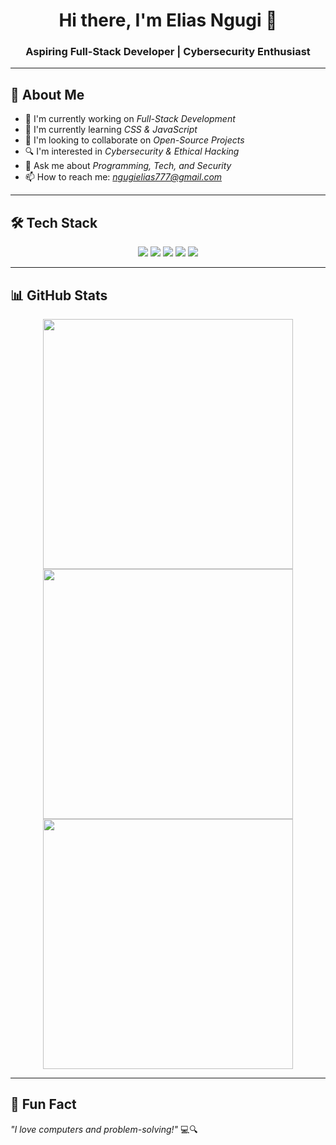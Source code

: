 <h1 align="center">Hi there, I'm Elias Ngugi 👋</h1>
<h3 align="center">Aspiring Full-Stack Developer | Cybersecurity Enthusiast</h3>

---

## 🚀 About Me  
- 🔭 I'm currently working on *Full-Stack Development*  
- 🌱 I'm currently learning *CSS & JavaScript*  
- 🤝 I'm looking to collaborate on *Open-Source Projects*  
- 🔍 I'm interested in *Cybersecurity & Ethical Hacking*  
- 💬 Ask me about *Programming, Tech, and Security*  
- 📫 How to reach me: *[ngugielias777@gmail.com](mailto:ngugielias777@gmail.com)*  

---

## 🛠 Tech Stack  

<p align="center">
  <a href="https://developer.mozilla.org/en-US/docs/Web/HTML" target="_blank"><img src="https://img.shields.io/badge/HTML5-E34F26?style=for-the-badge&logo=html5&logoColor=white"></a>
  <a href="https://developer.mozilla.org/en-US/docs/Web/CSS" target="_blank"><img src="https://img.shields.io/badge/CSS3-1572B6?style=for-the-badge&logo=css3&logoColor=white"></a>
  <a href="https://developer.mozilla.org/en-US/docs/Web/JavaScript" target="_blank"><img src="https://img.shields.io/badge/JavaScript-F7DF1E?style=for-the-badge&logo=javascript&logoColor=black"></a>
  <a href="https://git-scm.com/" target="_blank"><img src="https://img.shields.io/badge/Git-F05032?style=for-the-badge&logo=git&logoColor=white"></a>
  <a href="https://github.com/" target="_blank"><img src="https://img.shields.io/badge/GitHub-181717?style=for-the-badge&logo=github&logoColor=white"></a>
</p>

---

## 📊 GitHub Stats  

<p align="center">
  <img src="https://github-readme-stats.vercel.app/api?username=Elias5ngugi&theme=vue-dark&show_icons=true&hide_border=true&count_private=true" width="400px">
  <img src="https://github-readme-streak-stats.herokuapp.com/?user=Elias5ngugi&theme=vue-dark&hide_border=true" width="400px">

  <img src="https://github-readme-stats.vercel.app/api/top-langs/?username=Elias5ngugi&theme=vue-dark&show_icons=true&hide_border=true&layout=compact" width="400px">
</p>

---

## 🎯 Fun Fact  
*"I love computers and problem-solving!"* 💻🔍

